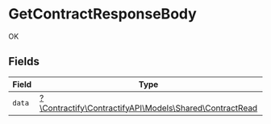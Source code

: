 # GetContractResponseBody

OK


## Fields

| Field                                                                                          | Type                                                                                           | Required                                                                                       | Description                                                                                    |
| ---------------------------------------------------------------------------------------------- | ---------------------------------------------------------------------------------------------- | ---------------------------------------------------------------------------------------------- | ---------------------------------------------------------------------------------------------- |
| `data`                                                                                         | [?\Contractify\ContractifyAPI\Models\Shared\ContractRead](../../Models/Shared/ContractRead.md) | :heavy_minus_sign:                                                                             | N/A                                                                                            |